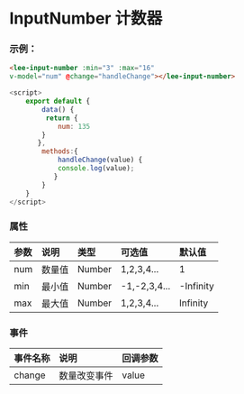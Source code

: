 # InputNumber 计数器
### 示例：
<div class="leeblock">
    <div class="leesource">
        <lee-input-number v-model="num" @change="handleChange" :min="3" :max="16"></lee-input-number>
    </div>
<lee-code>
    
```html
<lee-input-number :min="3" :max="16" 
v-model="num" @change="handleChange"></lee-input-number>
```
```js
<script>
    export default {
        data() {
         return {
            num: 135 
        }
       },
        methods:{
            handleChange(value) {
            console.log(value);
           }
        }
    }
</script>
```
</lee-code>
</div>

### 属性

参数|说明|类型|可选值|默认值
:------|:------|:------|:------|:------
num|数量值|Number|1,2,3,4...|1
min|最小值|Number|-1,-2,3,4...|-Infinity
max|最大值|Number|1,2,3,4...|Infinity
### 事件

事件名称|说明|回调参数
:------|:------|:------
change|数量改变事件|value

<script>
    export default {
        data() {
         return {
            num: 135 //input-number的值

        }
       },
        methods:{
           handleChange(value) { //input-number返回的数值
            console.log(value);
           }
        }
    }
</script>